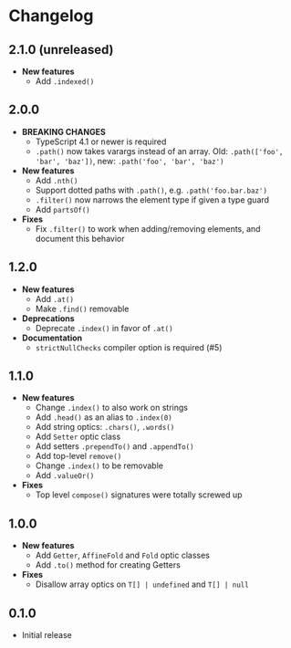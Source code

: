 # Changelog

## 2.1.0 (unreleased)

- **New features**
  - Add `.indexed()`

## 2.0.0

- **BREAKING CHANGES**
  - TypeScript 4.1 or newer is required
  - `.path()` now takes varargs instead of an array. Old: `.path(['foo', 'bar', 'baz'])`, new: `.path('foo', 'bar', 'baz')`
- **New features**
  - Add `.nth()`
  - Support dotted paths with `.path()`, e.g. `.path('foo.bar.baz')`
  - `.filter()` now narrows the element type if given a type guard
  - Add `partsOf()`
- **Fixes**
  - Fix `.filter()` to work when adding/removing elements, and document this
    behavior

## 1.2.0

- **New features**
  - Add `.at()`
  - Make `.find()` removable
- **Deprecations**
  - Deprecate `.index()` in favor of `.at()`
- **Documentation**
  - `strictNullChecks` compiler option is required (#5)

## 1.1.0

- **New features**
  - Change `.index()` to also work on strings
  - Add `.head()` as an alias to `.index(0)`
  - Add string optics: `.chars()`, `.words()`
  - Add `Setter` optic class
  - Add setters `.prependTo()` and `.appendTo()`
  - Add top-level `remove()`
  - Change `.index()` to be removable
  - Add `.valueOr()`
- **Fixes**
  - Top level `compose()` signatures were totally screwed up

## 1.0.0

- **New features**
  - Add `Getter`, `AffineFold` and `Fold` optic classes
  - Add `.to()` method for creating Getters
- **Fixes**
  - Disallow array optics on `T[] | undefined` and `T[] | null`

## 0.1.0

- Initial release
